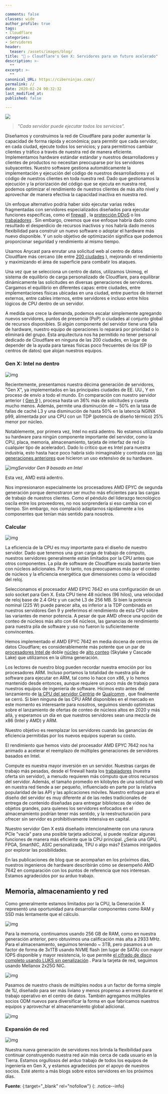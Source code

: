 ```yaml
---

comments: false
classes: wide
author_profile: true
tags:
- Cloudflare
categories:
- Servidores
header:
  teaser: /assets/images/blog/
title: "🚀 ▷ Cloudflare's Gen X: Servidores para un futuro acelerado"
description: >-
  ""
excerpt: >-
  ""
canonical_URL: https://ciberninjas.com//
permalink: //
date: 2020-02-24 00:32:32
last_modified_at: 
published: false

---
```


![](/assets/images/ "")

> *"Cada servidor puede ejecutar todos los servicios".*

Diseñamos y construimos la red de Cloudflare para poder aumentar la capacidad de forma rápida y económica; para permitir que cada servidor, en cada ciudad, ejecute todos los servicios; y para permitirnos cambiar clientes y tráfico a través de nuestra red de manera eficiente. Implementamos hardware estándar estándar y nuestros desarrolladores y clientes de productos no necesitan preocuparse por los servidores subyacentes. Nuestro software gestiona automáticamente la implementación y ejecución del código de nuestros desarrolladores y el código de nuestros clientes en toda nuestra red. Dado que gestionamos la ejecución y la priorización del código que se ejecuta en nuestra red, podemos optimizar el rendimiento de nuestros clientes de más alto nivel y aprovechar de manera efectiva la capacidad inactiva en nuestra red.

Un enfoque alternativo podría haber sido ejecutar varias redes fragmentadas con servidores especializados diseñados para ejecutar funciones específicas, como el [firewall](https://www.cloudflare.com/waf/) , la [protección DDoS](https://www.cloudflare.com/ddos/) o los [trabajadores](https://workers.cloudflare.com/) . Sin embargo, creemos que ese enfoque habría dado como resultado el desperdicio de recursos inactivos y nos habría dado menos flexibilidad para construir un nuevo software o adoptar el hardware más nuevo disponible. Y un solo objetivo de optimización significa que podemos proporcionar seguridad y rendimiento al mismo tiempo.

Usamos Anycast para enrutar una solicitud web al centro de datos Cloudflare más cercano (de entre [200 ciudades](https://www.cloudflare.com/network/) ), mejorando el rendimiento y maximizando el área de superficie para combatir los ataques.

Una vez que se selecciona un centro de datos, utilizamos Unimog, el sistema de equilibrio de carga personalizado de Cloudflare, para equilibrar dinámicamente las solicitudes en diversas generaciones de servidores. Cargamos el equilibrio en diferentes capas: entre ciudades, entre implementaciones físicas ubicadas en una ciudad, entre puertos de Internet externos, entre cables internos, entre servidores e incluso entre hilos lógicos de CPU dentro de un servidor.

A medida que crece la demanda, podemos escalar simplemente agregando nuevos servidores, puntos de presencia (PoP) o ciudades al conjunto global de recursos disponibles. Si algún componente del servidor tiene una falla de hardware, nuestro equipo de operaciones lo reparará por prioridad o lo eliminará del grupo. Esta arquitectura nos ha permitido no tener personal dedicado de Cloudflare en ninguna de las 200 ciudades, en lugar de depender de la ayuda para tareas físicas poco frecuentes de los ISP (o centros de datos) que alojan nuestros equipos.

### Gen X: Intel no dentro

![img](https://blog-cloudflare-com-assets.storage.googleapis.com/2020/02/AMD_EPYC-39.jpg)

Recientemente, presentamos nuestra décima generación de servidores, "Gen X", ya implementados en las principales ciudades de EE. UU., Y en proceso de envío a todo el mundo. En comparación con nuestro servidor anterior ( [Gen 9](https://blog.cloudflare.com/a-tour-inside-cloudflares-g9-servers/) ), procesa hasta un 36% más de solicitudes y cuesta mucho menos. Además, permite una disminución de ~ 50% en la tasa de fallas de caché L3 y una disminución de hasta 50% en la latencia NGINX p99, alimentada por una CPU con un TDP (potencia de diseño térmico) 25% menor por núcleo.

Notablemente, por primera vez, Intel no está adentro. No estamos utilizando su hardware para ningún componente importante del servidor, como la CPU, placa, memoria, almacenamiento, tarjeta de interfaz de red (o cualquier tipo de acelerador). Dado lo crítico que es Intel para nuestra industria, esto hasta hace poco habría sido inimaginable y contrasta con [las ](https://blog.cloudflare.com/a-tour-inside-cloudflares-g9-servers/)[generaciones ](https://blog.cloudflare.com/a-tour-inside-cloudflares-latest-generation-servers/)[anteriores](https://blog.cloudflare.com/a-tour-inside-cloudflares-g9-servers/) que hicieron un uso extensivo de su hardware.

![img](https://blog-cloudflare-com-assets.storage.googleapis.com/2020/02/AMD2.png)*Servidor Gen 9 basado en Intel*

Esta vez, AMD está adentro.

Nos impresionaron especialmente los procesadores AMD EPYC de segunda generación porque demostraron ser mucho más eficientes para las cargas de trabajo de nuestros clientes. Como el péndulo del liderazgo tecnológico oscila entre los proveedores, no nos sorprendería si eso cambia con el tiempo. Sin embargo, nos complació adaptarnos rápidamente a los componentes que tenían más sentido para nosotros.

### Calcular

![img](https://blog-cloudflare-com-assets.storage.googleapis.com/2020/02/pasted-image-0.png)

La eficiencia de la CPU es muy importante para el diseño de nuestro servidor. Dado que tenemos una gran carga de trabajo de cómputo, nuestros servidores generalmente están limitados por la CPU antes que otros componentes. La pila de software de Cloudflare escala bastante bien con núcleos adicionales. Por lo tanto, nos preocupamos más por el conteo de núcleos y la eficiencia energética que dimensiones como la velocidad del reloj.

Seleccionamos el procesador AMD EPYC 7642 en una configuración de un solo socket para Gen X. Esta CPU tiene 48 núcleos (96 hilos), una velocidad de reloj base de 2.4 GHz y un caché L3 de 256 MB. Si bien la potencia nominal (225 W) puede parecer alta, es inferior a la TDP combinada en nuestros servidores Gen 9 y preferimos el rendimiento de esta CPU sobre las variantes de menor potencia. A pesar de que AMD ofrece una opción de conteo de núcleos más alto con 64 núcleos, las ganancias de rendimiento para nuestra pila de software y uso no fueron lo suficientemente convincentes.

Hemos implementado el AMD EPYC 7642 en media docena de centros de datos Cloudflare; es considerablemente más potente que un par de [procesadores Intel de](https://blog.cloudflare.com/a-tour-inside-cloudflares-g9-servers/) doble [núcleo](https://blog.cloudflare.com/a-tour-inside-cloudflares-g9-servers/) de [alto conteo](https://blog.cloudflare.com/a-tour-inside-cloudflares-g9-servers/) (Skylake y Cascade Lake) que utilizamos en la última generación.

Los lectores de nuestro blog pueden recordar nuestra emoción por los procesadores ARM. Incluso portamos la totalidad de nuestra pila de software para ejecutar en ARM, tal como lo hace con x86, y lo hemos mantenido desde entonces, aunque requiere un poco más de trabajo para nuestros equipos de ingeniería de software. Hicimos esto antes del lanzamiento de [la CPU del servidor Centriq](https://blog.cloudflare.com/arm-takes-wing/) de [Qualcomm](https://blog.cloudflare.com/arm-takes-wing/) , que finalmente se cerró. Si bien ninguna de las CPU ARM disponibles en el mercado en este momento es interesante para nosotros, seguimos siendo optimistas sobre el lanzamiento de ofertas de conteo de núcleos altos en 2020 y más allá, y esperamos un día en que nuestros servidores sean una mezcla de x86 (Intel y AMD) y ARM.

Nuestro objetivo es reemplazar los servidores cuando las ganancias de eficiencia permitidas por los nuevos equipos superan su costo.

El rendimiento que hemos visto del procesador AMD EPYC 7642 nos ha animado a acelerar el reemplazo de múltiples generaciones de servidores basados en Intel.

Compute es nuestra mayor inversión en un servidor. Nuestras cargas de trabajo más pesadas, desde el firewall hasta los [trabajadores](https://blog.cloudflare.com/cloud-computing-without-containers/) (nuestra oferta sin servidor), a menudo requieren más cómputo que otros recursos del servidor. Además, el tamaño promedio en kilobytes de una solicitud web en nuestra red tiende a ser pequeño, influenciado en parte por la relativa popularidad de las API y las aplicaciones móviles. Nuestro enfoque para el diseño del servidor es muy diferente al de las redes tradicionales de entrega de contenido diseñadas para entregar bibliotecas de video de objetos grandes, para quienes los servidores enfocados en el almacenamiento podrían tener más sentido, y la reestructuración para ofrecer sin servidor es prohibitivamente intensiva en capital.

Nuestro servidor Gen X está diseñado intencionalmente con una ranura PCIe "vacía" para una posible tarjeta adicional, si puede realizar algunas funciones de manera más eficiente que la CPU principal. ¿Sería una GPU, FPGA, SmartNIC, ASIC personalizada, TPU o algo más? Estamos intrigados por explorar las posibilidades.

En las publicaciones de blog que se acompañan en los próximos días, nuestros ingenieros de hardware describirán cómo se desempeñó AMD 7642 en comparación con los puntos de referencia que nos interesan. Estamos agradecidos por su arduo trabajo.

## Memoria, almacenamiento y red

Como generalmente estamos limitados por la CPU, la Generación X representó una oportunidad para desarrollar componentes como RAM y SSD más lentamente que el cálculo.

![img](https://blog-cloudflare-com-assets.storage.googleapis.com/2020/02/AMD_EPYC-13.jpg)

Para la memoria, continuamos usando 256 GB de RAM, como en nuestra generación anterior, pero obtuvimos una calificación más alta a 2933 MHz. Para el almacenamiento, seguimos teniendo ~ 3TB, pero pasamos a un factor de forma de 3x1TB usando NVME flash (en lugar de SATA) con mayor IOPS disponible y mayor resistencia, lo que permite [el cifrado de disco completo usando LUKS sin penalización](https://www.usenix.org/conference/vault20/presentation/korchagin) . Para la tarjeta de red, seguimos usando Mellanox 2x25G NIC.

![img](https://blog-cloudflare-com-assets.storage.googleapis.com/2020/02/AMD_EPYC-5.jpg)

Pasamos de nuestro chasis de múltiples nodos a un factor de forma simple de 1U, diseñado para ser más liviano y menos propenso a errores durante el trabajo operativo en el centro de datos. También agregamos múltiples socios ODM nuevos para diversificar la forma en que fabricamos nuestros equipos y aprovechar el almacenamiento global adicional.

![img](https://blog-cloudflare-com-assets.storage.googleapis.com/2020/02/AMD_EPYC-7.jpg)

### Expansión de red

![img](https://blog-cloudflare-com-assets.storage.googleapis.com/2020/02/AMD_EPYC-35.jpg)

Nuestra nueva generación de servidores nos brinda la flexibilidad para continuar construyendo nuestra red aún más cerca de cada usuario en la Tierra. Estamos orgullosos del arduo trabajo de todos los equipos de ingeniería en Gen X, y estamos agradecidos por el apoyo de nuestros socios. Esté atento a más blogs sobre estos servidores en los próximos días.

**Fuente**\: []( ""){:target="_blank" rel="nofollow"}
{: .notice--info}

